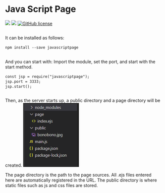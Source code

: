 # Java Script Page

![](https://img.shields.io/badge/language-Javascript-red) ![](https://img.shields.io/badge/version-0.2.6-brightgreen) [![GitHub license](https://img.shields.io/badge/license-MIT-blue.svg)](https://github.com/myyrakle/REAL_JSP/blob/master/LICENSE)

##

It can be installed as follows:

```
npm install --save javascriptpage
```

##

And you can start with: Import the module, set the port, and start with the start method.

```
const jsp = require("javascriptpage");
jsp.port = 3333;
jsp.start();
```

##

Then, as the server starts up, a public directory and a page directory will be created.
![](https://raw.githubusercontent.com/myyrakle/REAL_JSP/master/public/init.png)

The page directory is the path to the page sources. All .ejs files entered here are automatically registered in the URL.
The public directory is where static files such as js and css files are stored.

